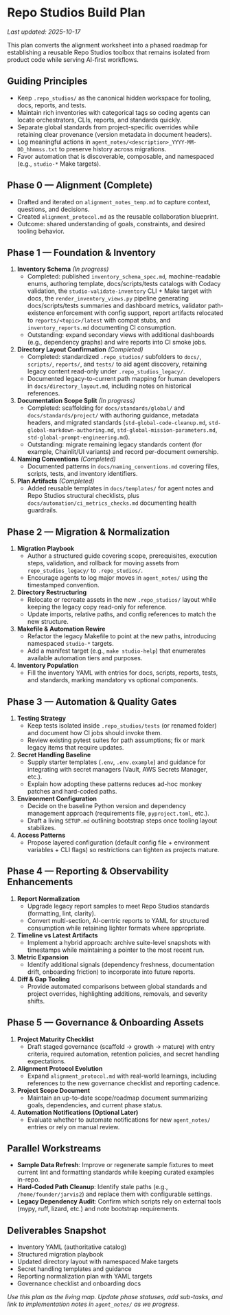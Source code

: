# Repo Studios Build Plan

_Last updated: 2025-10-17_

This plan converts the alignment worksheet into a phased roadmap for establishing a reusable Repo Studios toolbox that remains isolated from product code while serving AI-first workflows.

## Guiding Principles
- Keep `.repo_studios/` as the canonical hidden workspace for tooling, docs, reports, and tests.
- Maintain rich inventories with categorical tags so coding agents can locate orchestrators, CLIs, reports, and standards quickly.
- Separate global standards from project-specific overrides while retaining clear provenance (version metadata in document headers).
- Log meaningful actions in `agent_notes/<description>_YYYY-MM-DD_hhmmss.txt` to preserve history across migrations.
- Favor automation that is discoverable, composable, and namespaced (e.g., `studio-*` Make targets).

## Phase 0 — Alignment (Complete)
- Drafted and iterated on `alignment_notes_temp.md` to capture context, questions, and decisions.
- Created `alignment_protocol.md` as the reusable collaboration blueprint.
- Outcome: shared understanding of goals, constraints, and desired tooling behavior.

## Phase 1 — Foundation & Inventory

1. **Inventory Schema** _(In progress)_
   - Completed: published `inventory_schema_spec.md`, machine-readable enums, authoring template, docs/scripts/tests catalogs with Codacy validation, the `studio-validate-inventory` CLI + Make target with docs, the `render_inventory_views.py` pipeline generating docs/scripts/tests summaries and dashboard metrics, validator path-existence enforcement with config support, report artifacts relocated to `reports/<topic>/latest` with compat stubs, and `inventory_reports.md` documenting CI consumption.
   - Outstanding: expand secondary views with additional dashboards (e.g., dependency graphs) and wire reports into CI smoke jobs.
2. **Directory Layout Confirmation** _(Completed)_
   - Completed: standardized `.repo_studios/` subfolders to `docs/`, `scripts/`, `reports/`, and `tests/` to aid agent discovery, retaining legacy content read-only under `.repo_studios_legacy/`.
   - Documented legacy-to-current path mapping for human developers in `docs/directory_layout.md`, including notes on historical references.
3. **Documentation Scope Split** _(In progress)_
   - Completed: scaffolding for `docs/standards/global/` and `docs/standards/project/` with authoring guidance, metadata headers, and migrated standards (`std-global-code-cleanup.md`, `std-global-markdown-authoring.md`, `std-global-mission-parameters.md`, `std-global-prompt-engineering.md`).
   - Outstanding: migrate remaining legacy standards content (for example, Chainlit/UI variants) and record per-document ownership.
4. **Naming Conventions** _(Completed)_
   - Documented patterns in `docs/naming_conventions.md` covering files, scripts, tests, and inventory identifiers.
5. **Plan Artifacts** _(Completed)_
   - Added reusable templates in `docs/templates/` for agent notes and Repo Studios structural checklists, plus `docs/automation/ci_metrics_checks.md` documenting health guardrails.

## Phase 2 — Migration & Normalization

1. **Migration Playbook**
   - Author a structured guide covering scope, prerequisites, execution steps, validation, and rollback for moving assets from `repo_studios_legacy/` to `.repo_studios/`.
   - Encourage agents to log major moves in `agent_notes/` using the timestamped convention.
2. **Directory Restructuring**
   - Relocate or recreate assets in the new `.repo_studios/` layout while keeping the legacy copy read-only for reference.
   - Update imports, relative paths, and config references to match the new structure.
3. **Makefile & Automation Rewire**
   - Refactor the legacy Makefile to point at the new paths, introducing namespaced `studio-*` targets.
   - Add a manifest target (e.g., `make studio-help`) that enumerates available automation tiers and purposes.
4. **Inventory Population**
   - Fill the inventory YAML with entries for docs, scripts, reports, tests, and standards, marking mandatory vs optional components.

## Phase 3 — Automation & Quality Gates

1. **Testing Strategy**
   - Keep tests isolated inside `.repo_studios/tests` (or renamed folder) and document how CI jobs should invoke them.
   - Review existing pytest suites for path assumptions; fix or mark legacy items that require updates.
2. **Secret Handling Baseline**
   - Supply starter templates (`.env`, `.env.example`) and guidance for integrating with secret managers (Vault, AWS Secrets Manager, etc.).
   - Explain how adopting these patterns reduces ad-hoc monkey patches and hard-coded paths.
3. **Environment Configuration**
   - Decide on the baseline Python version and dependency management approach (requirements file, `pyproject.toml`, etc.).
   - Draft a living `SETUP.md` outlining bootstrap steps once tooling layout stabilizes.
4. **Access Patterns**
   - Propose layered configuration (default config file + environment variables + CLI flags) so restrictions can tighten as projects mature.

## Phase 4 — Reporting & Observability Enhancements

1. **Report Normalization**
   - Upgrade legacy report samples to meet Repo Studios standards (formatting, lint, clarity).
   - Convert multi-section, AI-centric reports to YAML for structured consumption while retaining lighter formats where appropriate.
2. **Timeline vs Latest Artifacts**
   - Implement a hybrid approach: archive suite-level snapshots with timestamps while maintaining a pointer to the most recent run.
3. **Metric Expansion**
   - Identify additional signals (dependency freshness, documentation drift, onboarding friction) to incorporate into future reports.
4. **Diff & Gap Tooling**
   - Provide automated comparisons between global standards and project overrides, highlighting additions, removals, and severity shifts.

## Phase 5 — Governance & Onboarding Assets

1. **Project Maturity Checklist**
   - Draft staged governance (scaffold → growth → mature) with entry criteria, required automation, retention policies, and secret handling expectations.
2. **Alignment Protocol Evolution**
   - Expand `alignment_protocol.md` with real-world learnings, including references to the new governance checklist and reporting cadence.
3. **Project Scope Document**
   - Maintain an up-to-date scope/roadmap document summarizing goals, dependencies, and current phase status.
4. **Automation Notifications (Optional Later)**
   - Evaluate whether to automate notifications for new `agent_notes/` entries or rely on manual review.

## Parallel Workstreams

- **Sample Data Refresh**: Improve or regenerate sample fixtures to meet current lint and formatting standards while keeping curated examples in-repo.
- **Hard-Coded Path Cleanup**: Identify stale paths (e.g., `/home/founder/jarvis2`) and replace them with configurable settings.
- **Legacy Dependency Audit**: Confirm which scripts rely on external tools (mypy, ruff, lizard, etc.) and note bootstrap requirements.

## Deliverables Snapshot

- Inventory YAML (authoritative catalog)
- Structured migration playbook
- Updated directory layout with namespaced Make targets
- Secret handling templates and guidance
- Reporting normalization plan with YAML targets
- Governance checklist and onboarding docs

_Use this plan as the living map. Update phase statuses, add sub-tasks, and link to implementation notes in `agent_notes/` as we progress._
